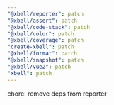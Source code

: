 ```yaml
---
"@xbell/reporter": patch
"@xbell/assert": patch
"@xbell/code-stack": patch
"@xbell/color": patch
"@xbell/coverage": patch
"create-xbell": patch
"@xbell/format": patch
"@xbell/snapshot": patch
"@xbell/vue2": patch
"xbell": patch
---
```


chore: remove deps from reporter
